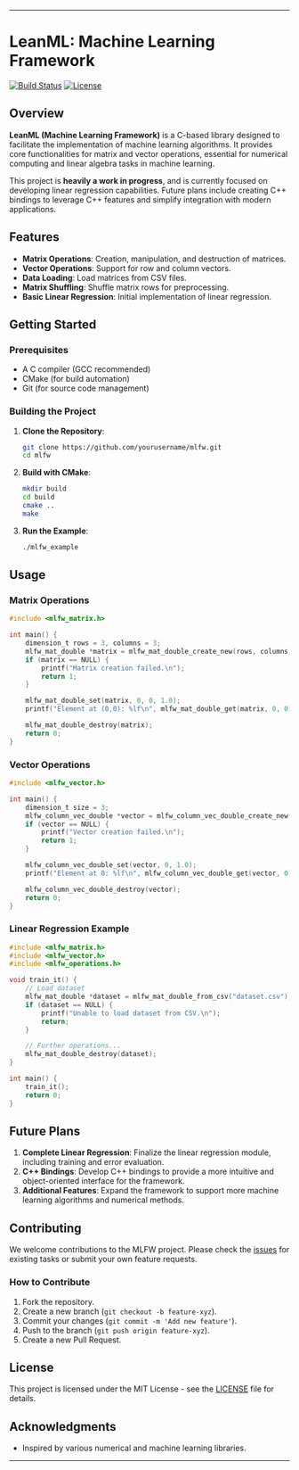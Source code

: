 

---

# LeanML: Machine Learning Framework

[![Build Status](https://img.shields.io/badge/build-passing-brightgreen.svg)](https://github.com/RogueWarrior34/LeanML)
[![License](https://img.shields.io/badge/license-MIT-blue.svg)](LICENSE)

## Overview

**LeanML (Machine Learning Framework)** is a C-based library designed to facilitate the implementation of machine learning algorithms. It provides core functionalities for matrix and vector operations, essential for numerical computing and linear algebra tasks in machine learning.

This project is **heavily a work in progress**, and is currently focused on developing linear regression capabilities. Future plans include creating C++ bindings to leverage C++ features and simplify integration with modern applications.

## Features

- **Matrix Operations**: Creation, manipulation, and destruction of matrices.
- **Vector Operations**: Support for row and column vectors.
- **Data Loading**: Load matrices from CSV files.
- **Matrix Shuffling**: Shuffle matrix rows for preprocessing.
- **Basic Linear Regression**: Initial implementation of linear regression.

## Getting Started

### Prerequisites

- A C compiler (GCC recommended)
- CMake (for build automation)
- Git (for source code management)

### Building the Project

1. **Clone the Repository**:
    ```bash
    git clone https://github.com/yourusername/mlfw.git
    cd mlfw
    ```

2. **Build with CMake**:
    ```bash
    mkdir build
    cd build
    cmake ..
    make
    ```

3. **Run the Example**:
    ```bash
    ./mlfw_example
    ```

## Usage

### Matrix Operations

```c
#include <mlfw_matrix.h>

int main() {
    dimension_t rows = 3, columns = 3;
    mlfw_mat_double *matrix = mlfw_mat_double_create_new(rows, columns);
    if (matrix == NULL) {
        printf("Matrix creation failed.\n");
        return 1;
    }

    mlfw_mat_double_set(matrix, 0, 0, 1.0);
    printf("Element at (0,0): %lf\n", mlfw_mat_double_get(matrix, 0, 0));

    mlfw_mat_double_destroy(matrix);
    return 0;
}
```

### Vector Operations

```c
#include <mlfw_vector.h>

int main() {
    dimension_t size = 3;
    mlfw_column_vec_double *vector = mlfw_column_vec_double_create_new(size);
    if (vector == NULL) {
        printf("Vector creation failed.\n");
        return 1;
    }

    mlfw_column_vec_double_set(vector, 0, 1.0);
    printf("Element at 0: %lf\n", mlfw_column_vec_double_get(vector, 0));

    mlfw_column_vec_double_destroy(vector);
    return 0;
}
```

### Linear Regression Example

```c
#include <mlfw_matrix.h>
#include <mlfw_vector.h>
#include <mlfw_operations.h>

void train_it() {
    // Load dataset
    mlfw_mat_double *dataset = mlfw_mat_double_from_csv("dataset.csv");
    if (dataset == NULL) {
        printf("Unable to load dataset from CSV.\n");
        return;
    }

    // Further operations...
    mlfw_mat_double_destroy(dataset);
}

int main() {
    train_it();
    return 0;
}
```

## Future Plans

1. **Complete Linear Regression**: Finalize the linear regression module, including training and error evaluation.
2. **C++ Bindings**: Develop C++ bindings to provide a more intuitive and object-oriented interface for the framework.
3. **Additional Features**: Expand the framework to support more machine learning algorithms and numerical methods.

## Contributing

We welcome contributions to the MLFW project. Please check the [issues](https://github.com/RogueWarrior34/LeanML/issues) for existing tasks or submit your own feature requests.

### How to Contribute

1. Fork the repository.
2. Create a new branch (`git checkout -b feature-xyz`).
3. Commit your changes (`git commit -m 'Add new feature'`).
4. Push to the branch (`git push origin feature-xyz`).
5. Create a new Pull Request.

## License

This project is licensed under the MIT License - see the [LICENSE]([LICENSE](https://github.com/RogueWarrior34/Java-NetFramework-Library-/blob/main/LICENSE)) file for details.

## Acknowledgments

- Inspired by various numerical and machine learning libraries.

---
